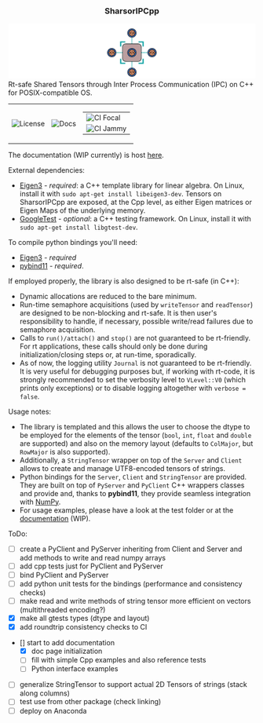 ### <center> SharsorIPCpp </center>

<!-- ![GitHub-Mark-Light](docs/icon-light.svg#gh-dark-mode-only)![GitHub-Mark-Dark](docs/icon-dark.svg#gh-light-mode-only) -->
![icon.svg](docs/sphinx/source/_static/icon.svg)
Rt-safe Shared Tensors through Inter Process Communication (IPC) on C++ for POSIX-compatible OS.

<center>
<table>
  <tc>
    <td><img src="https://img.shields.io/badge/License-GPLv2-purple.svg" alt="License"></td>
    <td><img src="https://img.shields.io/badge/Docs-WIP-yellow" alt="Docs"></td>
  </tc>
  <td colspan="2"> <!-- This will span the cell across two columns to accommodate the nested table -->
  <table>
    <tr>
      <td><img src="https://github.com/AndrePatri/SharsorIPCpp/actions/workflows/focal_CI_build_devel.yml/badge.svg" alt="CI Focal"></td>
    </tr>
    <tr>
      <td><img src="https://github.com/AndrePatri/SharsorIPCpp/actions/workflows/jammy_CI_build_devel.yml/badge.svg" alt="CI Jammy"></td>
    </tr>
  </table>
  </td>
</table>
</center>

The documentation (WIP currently) is host [here](https://andrepatri.github.io/SharsorIPCpp/v0.1.0/index.html).

External dependencies: 
- [Eigen3](https://eigen.tuxfamily.org/index.php?title=Main_Page) - *required*: a C++ template library for linear algebra. On Linux, install it with ```sudo apt-get install libeigen3-dev```. Tensors on SharsorIPCpp are exposed, at the Cpp level, as either Eigen matrices or Eigen Maps of the underlying memory.
- [GoogleTest](https://github.com/google/googletest) - *optional*: a C++ testing framework. On Linux, install it with ```sudo apt-get install libgtest-dev```.
<!-- - **Real-time library** (rt) - *required*: ```sudo apt-get install librt-dev```
- **pthread** - *required*: the POSIX Threads library. On Linux, install it with ```sudo apt-get install libpthread-stubs0-dev``` -->

To compile python bindings you'll need: 
- [Eigen3](https://eigen.tuxfamily.org/index.php?title=Main_Page) - *required*
- [pybind11](https://github.com/pybind/pybind11) - *required*. 

<!-- Run-time dependencies for the bindings:
- **linux-vdso**
- **librt**
- **libstdc++**
- **libgcc**
- **libc**
- **libpthread**
- **libm** -->

If employed properly, the library is also designed to be rt-safe (in C++):
- Dynamic allocations are reduced to the bare minimum.
- Run-time semaphore acquisitions (used by `writeTensor` and `readTensor`) are designed to be non-blocking and rt-safe. It is then user's responsibility to handle, if necessary, possible write/read failures due to semaphore acquisition.
- Calls to `run()/attach()` and `stop()` are not guaranteed to be rt-friendly. For rt applications, these calls should only be done during initialization/closing steps or, at run-time, sporadically.
- As of now, the logging utility `Journal` is not guaranteed to be rt-friendly. It is very useful for debugging purposes but, if working with rt-code, it is strongly recommended to set the verbosity level to `VLevel::V0` (which prints only exceptions) or to disable logging altogether with `verbose = false`.

Usage notes:
- The library is templated and this allows the user to choose the dtype to be employed for the elements of the tensor (`bool`, `int`, `float` and `double` are supported) and also on the memory layout (defaults to `ColMajor`, but `RowMajor` is also supported).
- Additionally, a `StringTensor` wrapper on top of the `Server` and `Client` allows to create and manage UTF8-encoded tensors of strings. 
- Python bindings for the `Server`, `Client` and `StringTensor` are provided. They are built on top of `PyServer` and `PyClient` C++ wrappers classes and provide and, thanks to **pybind11**, they provide seamless integration with [NumPy](https://numpy.org/).
- For usage examples, please have a look at the test folder or at the [documentation](https://andrepatri.github.io/SharsorIPCpp/v0.1.0/index.html) (WIP).

ToDo:
- [ ] create a PyClient and PyServer inheriting from Client and Server and add methods to write and read numpy arrays
- [ ] add cpp tests just for PyClient and PyServer
- [ ] bind PyClient and PyServer
- [ ] add python unit tests for the bindings (performance and consistency checks)
- [ ] make read and write methods of string tensor more efficient on vectors (multithreaded encoding?)
- [x] make all gtests types (dtype and layout)
- [x] add roundtrip consistency checks to CI
- [] start to add documentation
  - [x] doc page initialization
  - [ ] fill with simple Cpp examples and also reference tests
  - [ ] Python interface examples
- [ ] generalize StringTensor to support actual 2D Tensors of strings (stack along columns)
- [ ] test use from other package (check linking) 
- [ ] deploy on Anaconda 
